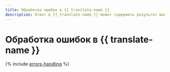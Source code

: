```yaml
---
title: Обработка ошибок в {{ translate-name }}
description: Ответ в {{ translate-name }} может содержать результат выполнения запроса в случае успеха, а также код и описание ошибки, если в результате запроса произошла ошибка.
---
```


# Обработка ошибок в {{ translate-name }}

{% include [errors-handling](../../_includes/errors-handling.md) %}